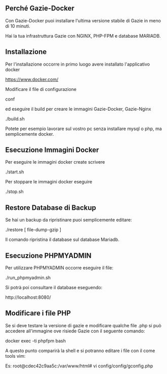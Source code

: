 Perché Gazie-Docker
-------------------

Con Gazie-Docker puoi installare l'ultima versione
stabile di Gazie in meno di 10 minuti.

Hai la tua infrastruttura Gazie con NGINX, PHP-FPM e database MARIADB.


Installazione
------------

Per l'installazione occorre in primo luogo avere installato
l'applicativo docker

https://www.docker.com/


Modificare il file di configurazione

conf

ed eseguire il build per creare le immagini Gazie-Docker, Gazie-Nginx

./build.sh

Potete per esempio lavorare sul vostro pc senza installare mysql o php, ma semplicemente docker.

Esecuzione Immagini Docker
--------------------------

Per eseguire le immagini docker create scrivere

./start.sh

Per stoppare le immagini docker eseguire

./stop.sh


Restore Database di Backup
--------------------------

Se hai un backup da ripristinare puoi semplicemente editare:

./restore [ file-dump-gzip ]

Il comando ripristina il database sul database Mariadb.

Esecuzione PHPMYADMIN
---------------------

Per utilizzare PHPMYADMIN occorre eseguire il file:

./run_phpmyadmin.sh

Si potrà poi consultare il database eseguendo:

http://localhost:8080/

Modificare i file PHP
---------------------

Se si deve testare la versione di gazie e modificare qualche file .php
si può accedere all'immagine ove risiede Gazie con il seguente comando:

docker exec  -ti phpfpm bash

A questo punto comparirà la shell e si potranno editare i file con il
come tools vim:

Es:
root@cdec42c9aa5c:/var/www/html# vi config/config/gconfig.php


